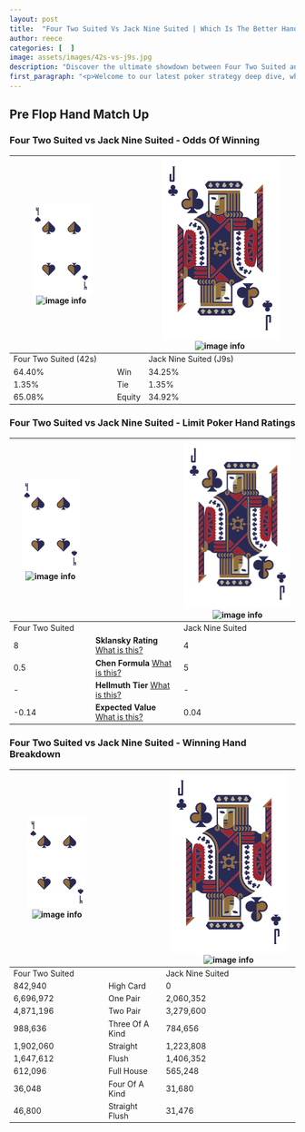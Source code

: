 ```yaml
---
layout: post
title:  "Four Two Suited Vs Jack Nine Suited | Which Is The Better Hand In Poker? A Complete Guide"
author: reece
categories: [  ]
image: assets/images/42s-vs-j9s.jpg
description: "Discover the ultimate showdown between Four Two Suited and Jack Nine Suited in poker! Uncover the odds, strategies, and scenarios where one hand triumphs over the other. Get ready to up your poker game with this thrilling analysis."
first_paragraph: "<p>Welcome to our latest poker strategy deep dive, where we're pitting two distinct hands against each other in a high-stakes showdown: Four Two Suited vs Jack Nine Suited.</p><p>In the dynamic world of poker, every decision counts, and knowing which hand holds the upper hand is key to your success at the table.</p><p>In this article, we'll dissect these two hands, explore the scenarios where one dominates the other, and equip you with the knowledge to make strategic choices that can tip the odds in your favor.</p><p>Get ready to unravel the intriguing dynamics of these poker hands and elevate your game to new heights.</p>"
---
```




[comment]: # (sp0)

## Pre Flop Hand Match Up

<div class="table hand-ratings" markdown="1"> 



### Four Two Suited vs Jack Nine Suited - Odds Of Winning


    
| ![image info](assets/images/hand1/4.png) ![image info](assets/images/hand1/2s.png) |  | ![image info](assets/images/hand2/J.png) ![image info](assets/images/hand2/9s.png) |
| -------- | -------- | -------- |
| Four Two Suited (42s) |  | Jack Nine Suited (J9s) |
| 64.40% | Win | 34.25% |
| 1.35% | Tie | 1.35% |
| 65.08% | Equity | 34.92% |




[comment]: # (sp1)



### Four Two Suited vs Jack Nine Suited - Limit Poker Hand Ratings


    
| ![image info](assets/images/hand1/4.png) ![image info](assets/images/hand1/2s.png) |  | ![image info](assets/images/hand2/J.png) ![image info](assets/images/hand2/9s.png) |
| -------- | -------- | -------- |
| Four Two Suited |  | Jack Nine Suited |
| 8 | **Sklansky Rating** [What is this?](/sklansky-rating-explained) | 4 |
| 0.5 | **Chen Formula** [What is this?](/chen-formula-explained) | 5 |
| - | **Hellmuth Tier** [What is this?](/Hellmuth-tier-explained) | - |
| -0.14 | **Expected Value** [What is this?](/expected-value-explained) | 0.04 |




[comment]: # (sp2)



### Four Two Suited vs Jack Nine Suited - Winning Hand Breakdown


    
| ![image info](assets/images/hand1/4.png) ![image info](assets/images/hand1/2s.png) |  | ![image info](assets/images/hand2/J.png) ![image info](assets/images/hand2/9s.png) |
| -------- | -------- | -------- |
| Four Two Suited |  | Jack Nine Suited |
| 842,940 | High Card | 0 |
| 6,696,972 | One Pair | 2,060,352 |
| 4,871,196 | Two Pair | 3,279,600 |
| 988,636 | Three Of A Kind | 784,656 |
| 1,902,060 | Straight | 1,223,808 |
| 1,647,612 | Flush | 1,406,352 |
| 612,096 | Full House | 565,248 |
| 36,048 | Four Of A Kind | 31,680 |
| 46,800 | Straight Flush | 31,476 |




[comment]: # (sp3)



</div>

[comment]: # (sp4)



[comment]: # (sp5)


